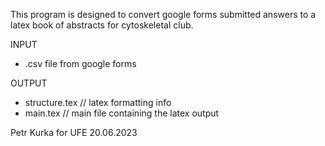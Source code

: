 This program is designed to convert google forms submitted answers to a latex book of abstracts for cytoskeletal club.

INPUT
* .csv file from google forms

OUTPUT
* structure.tex   // latex formatting info
* main.tex        // main file containing the latex output


Petr Kurka for UFE
20.06.2023
